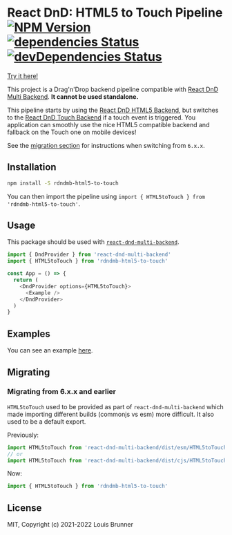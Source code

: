 # React DnD: HTML5 to Touch Pipeline [![NPM Version][npm-image]][npm-url] [![dependencies Status][deps-image]][deps-url] [![devDependencies Status][deps-dev-image]][deps-dev-url]

[Try it here!](https://louisbrunner.github.io/dnd-multi-backend/examples/react-dnd-multi-backend.html)

This project is a Drag'n'Drop backend pipeline compatible with [React DnD Multi Backend](../react-dnd-multi-backend/). **It cannot be used standalone.**

This pipeline starts by using the [React DnD HTML5 Backend](https://react-dnd.github.io/react-dnd/docs/backends/html5), but switches to the [React DnD Touch Backend](https://react-dnd.github.io/react-dnd/docs/backends/touch) if a touch event is triggered.
You application can smoothly use the nice HTML5 compatible backend and fallback on the Touch one on mobile devices!

See the [migration section](#migrating) for instructions when switching from `6.x.x`.

## Installation

```sh
npm install -S rdndmb-html5-to-touch
```

You can then import the pipeline using `import { HTML5toTouch } from 'rdndmb-html5-to-touch'`.

## Usage

This package should be used with [`react-dnd-multi-backend`](../react-dnd-multi-backend).

```js
import { DndProvider } from 'react-dnd-multi-backend'
import { HTML5toTouch } from 'rdndmb-html5-to-touch'

const App = () => {
  return (
    <DndProvider options={HTML5toTouch}>
      <Example />
    </DndProvider>
  )
}
```

## Examples

You can see an example [here](examples/).

## Migrating

### Migrating from 6.x.x and earlier

`HTML5toTouch` used to be provided as part of `react-dnd-multi-backend` which made importing different builds (commonjs vs esm) more difficult. It also used to be a default export.

Previously:
```js
import HTML5toTouch from 'react-dnd-multi-backend/dist/esm/HTML5toTouch'
// or
import HTML5toTouch from 'react-dnd-multi-backend/dist/cjs/HTML5toTouch'
```

Now:
```js
import { HTML5toTouch } from 'rdndmb-html5-to-touch'
```

## License

MIT, Copyright (c) 2021-2022 Louis Brunner


[npm-image]: https://img.shields.io/npm/v/rdndmb-html5-to-touch.svg
[npm-url]: https://npmjs.org/package/rdndmb-html5-to-touch
[deps-image]: https://david-dm.org/louisbrunner/rdndmb-html5-to-touch/status.svg
[deps-url]: https://david-dm.org/louisbrunner/rdndmb-html5-to-touch
[deps-dev-image]: https://david-dm.org/louisbrunner/rdndmb-html5-to-touch/dev-status.svg
[deps-dev-url]: https://david-dm.org/louisbrunner/rdndmb-html5-to-touch?type=dev
